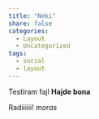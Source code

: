 ```yaml
---
title: "Neki"
share: false
categories:
  - Layout
  - Uncategorized
tags:
  - social
  - layout 
---
```

Testiram fajl <b>Hajde bona</b>

Radiiiiii! *moras* 